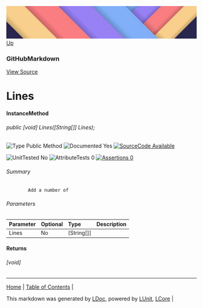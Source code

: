 ![](../Content/LDoc-banner-small.png "")
[Up](GitHubMarkdown.md)
### GitHubMarkdown
[View Source](GitHubMarkdown.md)
# Lines
#### InstanceMethod
###### public [void] Lines([String[]] Lines);

![Type Public Method](http://b.repl.ca/v1/Type-Public%20Method-lightgrey.png "") ![Documented Yes](http://b.repl.ca/v1/Documented-Yes-brightgreen.png "") [![SourceCode Available](http://b.repl.ca/v1/SourceCode-Available-brightgreen.png "")](GitHubMarkdown.md)

![UnitTested No](http://b.repl.ca/v1/UnitTested-No-lightgrey.png "") ![AttributeTests 0](http://b.repl.ca/v1/AttributeTests-0-lightgrey.png "") [![Assertions 0](http://b.repl.ca/v1/Assertions-0-brightgreen.png "")](GitHubMarkdown.md)
###### Summary

            Add a number of 
###### Parameters

Parameter | Optional | Type | Description
:---  | :---  | :---  | :--- 
Lines | No | [String[]] | 

#### Returns
###### [void]
---

[Home](../../README.md) | [Table of Contents](../../TableOfContents.md) | 


This markdown was generated by [LDoc](https://github.com/CodeSingularity/LDoc), powered by [LUnit](https://github.com/CodeSingularity/LUnit), [LCore](https://github.com/CodeSingularity/LCore) | 

